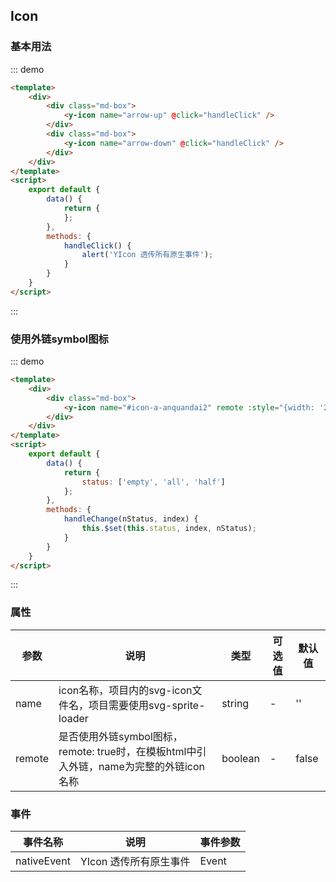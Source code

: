 <script>
    export default {
        data() {
            return {
            };
        },
        methods: {
            handleClick() {
                alert('YIcon 透传所有原生事件');
            }
        }
    }
</script>
<style>
.md-box {
    margin-bottom: 20px;
}
.md-box:last-child {
    margin-bottom: 0px;
}
</style>
## Icon

### 基本用法

::: demo
```html
<template>
    <div>
        <div class="md-box">
            <y-icon name="arrow-up" @click="handleClick" />
        </div>
        <div class="md-box">
            <y-icon name="arrow-down" @click="handleClick" />
        </div>
    </div>
</template>
<script>
    export default {
        data() {
            return {
            };
        },
        methods: {
            handleClick() {
                alert('YIcon 透传所有原生事件');
            }
        }
    }
</script>
```
:::

### 使用外链symbol图标

::: demo
```html
<template>
    <div>
        <div class="md-box">
            <y-icon name="#icon-a-anquandai2" remote :style="{width: '20px',height: '20px'}" />
        </div>
    </div>
</template>
<script>
    export default {
        data() {
            return {
                status: ['empty', 'all', 'half']
            };
        },
        methods: {
            handleChange(nStatus, index) {
                this.$set(this.status, index, nStatus);
            }
        }
    }
</script>
```
:::

### 属性

| 参数      | 说明                             | 类型      | 可选值       | 默认值 |
| -------- | -------------------------------- | -------- | ----------- | ----- |
| name   | icon名称，项目内的svg-icon文件名，项目需要使用svg-sprite-loader | string    | - | '' |
| remote  | 是否使用外链symbol图标，remote: true时，在模板html中引入外链，name为完整的外链icon名称 | boolean   | - | false |

### 事件

| 事件名称  | 说明                              | 事件参数  |
| -------- | -------------------------------- | -------- |
| nativeEvent    | YIcon 透传所有原生事件 | Event |
